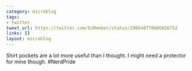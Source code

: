 ```yaml
---
category: microblog
tags:
- twitter
tweet_url: https://twitter.com/ExMember/status/298640778606026752
links: []
layout: microblog
---
```

Shirt pockets are a lot more useful than I thought. I might need a protector for mine though. #NerdPride
